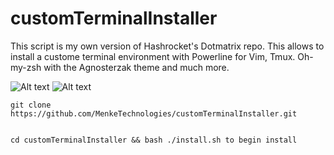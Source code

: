 # customTerminalInstaller

This script is my own version of Hashrocket's Dotmatrix repo.  This allows to install a custome terminal environment with
Powerline for Vim, Tmux.  Oh-my-zsh with the Agnosterzak theme and much more.



![Alt text](/tmuxfinal.png?raw=true)
![Alt text](/tmuxfinal2.png?raw=true)





```
git clone https://github.com/MenkeTechnologies/customTerminalInstaller.git


cd customTerminalInstaller && bash ./install.sh to begin install
```

